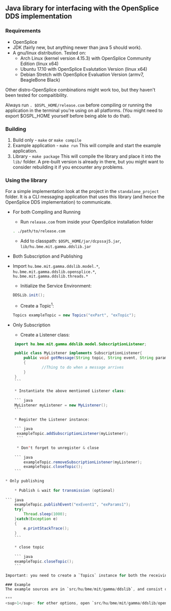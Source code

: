 ## Java library for interfacing with the OpenSplice DDS implementation

### Requirements

* OpenSplice
* JDK (fairly new, but anything newer than java 5 should work).
* A gnu/linux distribution. Tested on:
    * Arch Linux (kernel version 4.15.3) with OpenSplice Community Edition (linux x64)
    * Ubuntu 17.10 with OpenSplice Evalutation Version (linux x64)
    * Debian Stretch with OpenSplice Evaluation Version (armv7, BeagleBone Black)
    
Other distro-OpenSplice combinations might work too, but they haven't been tested for compaitibility.

Always run `. $OSPL_HOME/release.com` before compiling or running the application in the terminal you're using on all platforms. (You might need to export $OSPL_HOME yourself before being able to do that).

### Building

1. Build only - `make` or `make compile`
2. Example application - `make run`
This will compile and start the example application.
3. Library - `make package`
This will compile the library and place it into the `lib/` folder.
A pre-built version is already in there, but you might want to consider rebuilding it if you encounter any problems.

### Using the library

For a simple implementation look at the project in the `standalone_project` folder. It is a CLI messaging application that uses this library (and hence the OpenSplice DDS implementation) to communicate.


* For both Compiling and Running

    * Run `release.com` from inside your OpenSplice installation folder
    
    ``` bash
    . ./path/to/release.com
    ```
    
    * Add to classpath: `$OSPL_HOME/jar/dcpssaj5.jar`, `lib/hu.bme.mit.gamma.ddslib.jar`

* Both Subscription and Publishing
* Import `hu.bme.mit.gamma.ddslib.model.*`, `hu.bme.mit.gamma.ddslib.opensplice.*`, `hu.bme.mit.gamma.ddslib.threads.*`

    * Initialize the Service Environment:
    
    ``` java
    DDSLib.init();
    ```
    
    * Create a Topic<sup>1</sup>:
    
    ``` java
    Topics exampleTopic = new Topics("exPart", "exTopic");
    ```
    
* Only Subscription

    * Create a Listener class:

``` java
    import hu.bme.mit.gamma.ddslib.model.SubscriptionListener;

    public class MyListener implements SubscriptionListener{
        public void gotMessage(String topic, String event, String params)
        {
                //Thing to do when a message arrives
        }
    }
    ```
    
    * Instantiate the above mentioned Listener class:
    
    ``` java
    MyListener myListener = new MyListener();              
    ```
    
    * Register the Listener instance:
    
    ``` java
     exampleTopic.addSubscriptionListener(myListener); 
     ```
     
     * Don't forget to unregister & close
    
    ``` java
        exampleTopic.removeSubscriptionListener(myListener);
        exampleTopic.closeTopic();  
    ```
    
* Only publishing
    
    * Publish & wait for transmission (optional)
    
``` java
    exampleTopic.publishEvent("exEvent1", "exParams1");
    try{
        Thread.sleep(1000);
    }catch(Exception e)
    {
        e.printStackTrace();
    }
    ```
    
    * close topic
    
    ``` java
    exampleTopic.closeTopic();  
    ```

Important: you need to create a `Topics` instance for both the receiving and the transmitting parties! 

### Example
The example sources are in `src/hu/bme/mit/gamma/ddslib`, and consist of `Example.java`, the main source file and `MyListener.java`, an implementation of the `SubscriptionListener`.

***
<sup>1</sup>: for other options, open `src/hu/bme/mit/gamma/ddslib/opensplice/Topics.java`, and look at its constructors.
